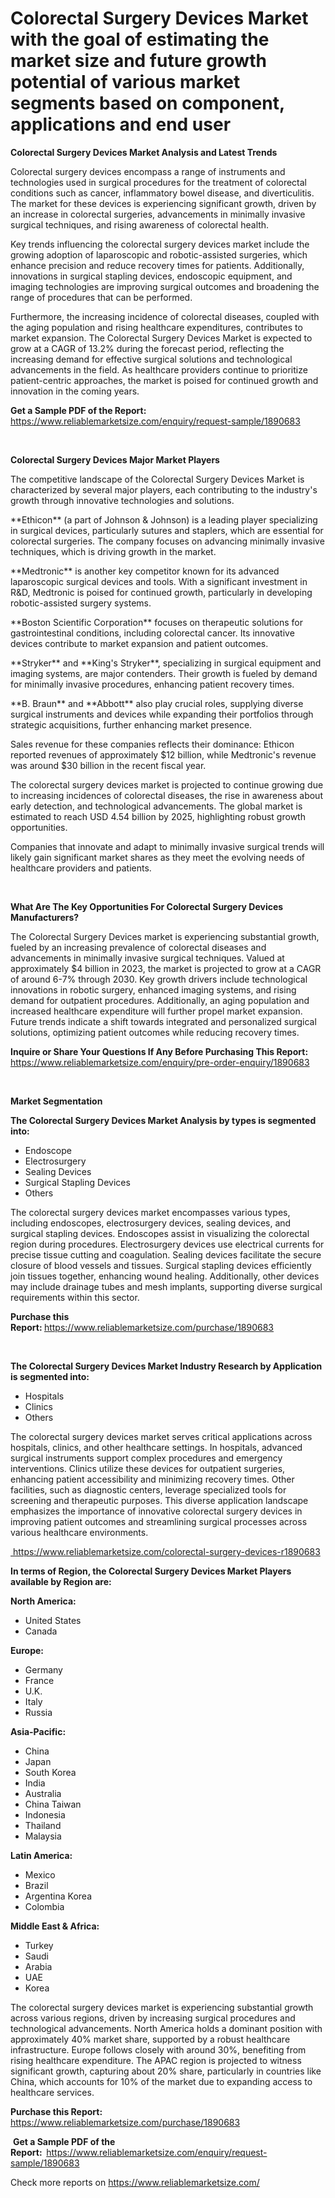 <p><h1>Colorectal Surgery Devices Market with the goal of estimating the market size and future growth potential of various market segments based on component, applications and end user</h1></p><p><strong>Colorectal Surgery Devices Market Analysis and Latest Trends</strong></p>
<p><p>Colorectal surgery devices encompass a range of instruments and technologies used in surgical procedures for the treatment of colorectal conditions such as cancer, inflammatory bowel disease, and diverticulitis. The market for these devices is experiencing significant growth, driven by an increase in colorectal surgeries, advancements in minimally invasive surgical techniques, and rising awareness of colorectal health.</p><p>Key trends influencing the colorectal surgery devices market include the growing adoption of laparoscopic and robotic-assisted surgeries, which enhance precision and reduce recovery times for patients. Additionally, innovations in surgical stapling devices, endoscopic equipment, and imaging technologies are improving surgical outcomes and broadening the range of procedures that can be performed.</p><p>Furthermore, the increasing incidence of colorectal diseases, coupled with the aging population and rising healthcare expenditures, contributes to market expansion. The Colorectal Surgery Devices Market is expected to grow at a CAGR of 13.2% during the forecast period, reflecting the increasing demand for effective surgical solutions and technological advancements in the field. As healthcare providers continue to prioritize patient-centric approaches, the market is poised for continued growth and innovation in the coming years.</p></p>
<p><strong>Get a Sample PDF of the Report:&nbsp;</strong> <a href="https://www.reliablemarketsize.com/enquiry/request-sample/1890683?utm_campaign=3182&utm_medium=2&utm_source=Github&utm_content=ia&utm_term=05032025&utm_id=colorectal-surgery-devices">https://www.reliablemarketsize.com/enquiry/request-sample/1890683</a></p>
<p>&nbsp;</p>
<p><strong>Colorectal Surgery Devices Major Market Players</strong></p>
<p><p>The competitive landscape of the Colorectal Surgery Devices Market is characterized by several major players, each contributing to the industry's growth through innovative technologies and solutions. </p><p>**Ethicon** (a part of Johnson & Johnson) is a leading player specializing in surgical devices, particularly sutures and staplers, which are essential for colorectal surgeries. The company focuses on advancing minimally invasive techniques, which is driving growth in the market.</p><p>**Medtronic** is another key competitor known for its advanced laparoscopic surgical devices and tools. With a significant investment in R&D, Medtronic is poised for continued growth, particularly in developing robotic-assisted surgery systems.</p><p>**Boston Scientific Corporation** focuses on therapeutic solutions for gastrointestinal conditions, including colorectal cancer. Its innovative devices contribute to market expansion and patient outcomes.</p><p>**Stryker** and **King's Stryker**, specializing in surgical equipment and imaging systems, are major contenders. Their growth is fueled by demand for minimally invasive procedures, enhancing patient recovery times.</p><p>**B. Braun** and **Abbott** also play crucial roles, supplying diverse surgical instruments and devices while expanding their portfolios through strategic acquisitions, further enhancing market presence.</p><p>Sales revenue for these companies reflects their dominance: Ethicon reported revenues of approximately $12 billion, while Medtronic's revenue was around $30 billion in the recent fiscal year. </p><p>The colorectal surgery devices market is projected to continue growing due to increasing incidences of colorectal diseases, the rise in awareness about early detection, and technological advancements. The global market is estimated to reach USD 4.54 billion by 2025, highlighting robust growth opportunities. </p><p>Companies that innovate and adapt to minimally invasive surgical trends will likely gain significant market shares as they meet the evolving needs of healthcare providers and patients.</p></p>
<p>&nbsp;</p>
<p><strong>What Are The Key Opportunities For Colorectal Surgery Devices Manufacturers?</strong></p>
<p><p>The Colorectal Surgery Devices market is experiencing substantial growth, fueled by an increasing prevalence of colorectal diseases and advancements in minimally invasive surgical techniques. Valued at approximately $4 billion in 2023, the market is projected to grow at a CAGR of around 6-7% through 2030. Key growth drivers include technological innovations in robotic surgery, enhanced imaging systems, and rising demand for outpatient procedures. Additionally, an aging population and increased healthcare expenditure will further propel market expansion. Future trends indicate a shift towards integrated and personalized surgical solutions, optimizing patient outcomes while reducing recovery times.</p></p>
<p><strong>Inquire or Share Your Questions If Any Before Purchasing This Report:</strong> <a href="https://www.reliablemarketsize.com/enquiry/pre-order-enquiry/1890683?utm_campaign=3182&utm_medium=2&utm_source=Github&utm_content=ia&utm_term=05032025&utm_id=colorectal-surgery-devices">https://www.reliablemarketsize.com/enquiry/pre-order-enquiry/1890683</a></p>
<p>&nbsp;</p>
<p><strong>Market Segmentation</strong></p>
<p><strong>The Colorectal Surgery Devices Market Analysis by types is segmented into:</strong></p>
<p><ul><li>Endoscope</li><li>Electrosurgery</li><li>Sealing Devices</li><li>Surgical Stapling Devices</li><li>Others</li></ul></p>
<p><p>The colorectal surgery devices market encompasses various types, including endoscopes, electrosurgery devices, sealing devices, and surgical stapling devices. Endoscopes assist in visualizing the colorectal region during procedures. Electrosurgery devices use electrical currents for precise tissue cutting and coagulation. Sealing devices facilitate the secure closure of blood vessels and tissues. Surgical stapling devices efficiently join tissues together, enhancing wound healing. Additionally, other devices may include drainage tubes and mesh implants, supporting diverse surgical requirements within this sector.</p></p>
<p><strong>Purchase this Report:&nbsp;</strong><a href="https://www.reliablemarketsize.com/purchase/1890683?utm_campaign=3182&utm_medium=2&utm_source=Github&utm_content=ia&utm_term=05032025&utm_id=colorectal-surgery-devices">https://www.reliablemarketsize.com/purchase/1890683</a></p>
<p>&nbsp;</p>
<p><strong>The Colorectal Surgery Devices Market Industry Research by Application is segmented into:</strong></p>
<p><ul><li>Hospitals</li><li>Clinics</li><li>Others</li></ul></p>
<p><p>The colorectal surgery devices market serves critical applications across hospitals, clinics, and other healthcare settings. In hospitals, advanced surgical instruments support complex procedures and emergency interventions. Clinics utilize these devices for outpatient surgeries, enhancing patient accessibility and minimizing recovery times. Other facilities, such as diagnostic centers, leverage specialized tools for screening and therapeutic purposes. This diverse application landscape emphasizes the importance of innovative colorectal surgery devices in improving patient outcomes and streamlining surgical processes across various healthcare environments.</p></p>
<p><a href="https://www.reliablemarketsize.com/colorectal-surgery-devices-r1890683?utm_campaign=3182&utm_medium=2&utm_source=Github&utm_content=ia&utm_term=05032025&utm_id=colorectal-surgery-devices">&nbsp;https://www.reliablemarketsize.com/colorectal-surgery-devices-r1890683</a></p>
<p><strong>In terms of Region, the Colorectal Surgery Devices Market Players available by Region are:</strong></p>
<p>
    <p> <strong> North America: </strong>
        <ul>
            <li>United States</li>
            <li>Canada</li>
        </ul>
        </p> 
    <p> <strong> Europe: </strong>
        <ul>
            <li>Germany</li>
            <li>France</li>
            <li>U.K.</li>
            <li>Italy</li>
            <li>Russia</li>
        </ul>
        </p> 
    <p> <strong> Asia-Pacific: </strong>
        <ul>
            <li>China</li>
            <li>Japan</li>
            <li>South Korea</li>
            <li>India</li>
            <li>Australia</li>
            <li>China Taiwan</li>
            <li>Indonesia</li>
            <li>Thailand</li>
            <li>Malaysia</li>
        </ul>
        </p> 
    <p> <strong> Latin America: </strong>
        <ul>
            <li>Mexico</li>
            <li>Brazil</li>
            <li>Argentina Korea</li>
            <li>Colombia</li>
        </ul>
        </p> 
    <p> <strong> Middle East & Africa: </strong>
        <ul>
            <li>Turkey</li>
            <li>Saudi</li>
            <li>Arabia</li>
            <li>UAE</li>
            <li>Korea</li>
        </ul>
    </p>
    </p>
<p><p>The colorectal surgery devices market is experiencing substantial growth across various regions, driven by increasing surgical procedures and technological advancements. North America holds a dominant position with approximately 40% market share, supported by a robust healthcare infrastructure. Europe follows closely with around 30%, benefiting from rising healthcare expenditure. The APAC region is projected to witness significant growth, capturing about 20% share, particularly in countries like China, which accounts for 10% of the market due to expanding access to healthcare services.</p></p>
<p><strong>Purchase this Report: </strong><a href="https://www.reliablemarketsize.com/purchase/1890683?utm_campaign=3182&utm_medium=2&utm_source=Github&utm_content=ia&utm_term=05032025&utm_id=colorectal-surgery-devices">https://www.reliablemarketsize.com/purchase/1890683</a></p>
<p>&nbsp;<strong>Get a Sample PDF of the Report:&nbsp;&nbsp;</strong><a href="https://www.reliablemarketsize.com/enquiry/request-sample/1890683?utm_campaign=3182&utm_medium=2&utm_source=Github&utm_content=ia&utm_term=05032025&utm_id=colorectal-surgery-devices">https://www.reliablemarketsize.com/enquiry/request-sample/1890683</a></p>
<p><strong></strong></p>
<p>Check more reports on <a href="https://www.reliablemarketsize.com/?utm_campaign=3182&utm_medium=2&utm_source=Github&utm_content=ia&utm_term=05032025&utm_id=colorectal-surgery-devices">https://www.reliablemarketsize.com/</a></p>